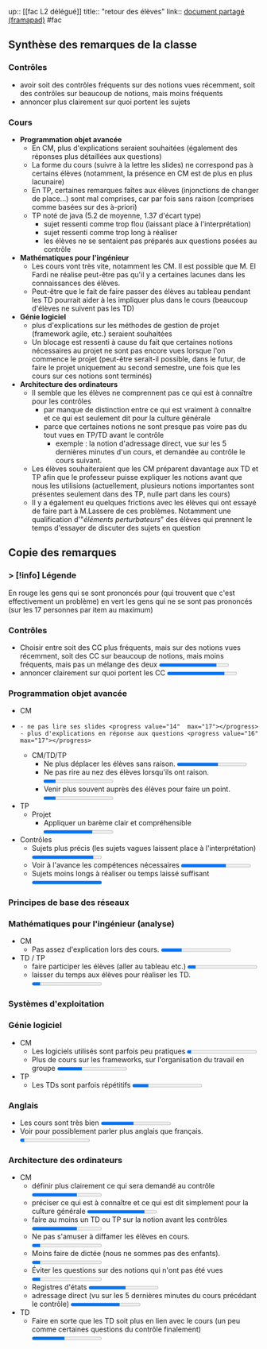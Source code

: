 up:: [[fac L2 délégué]]
title:: "retour des élèves"
link:: [document partagé (framapad)](https://mensuel.framapad.org/p/retour-des-eleves-9x9a?lang=fr)
#fac


## Synthèse des remarques de la classe

### **Contrôles**
- avoir soit des contrôles fréquents sur des notions vues récemment, soit des contrôles sur beaucoup de notions, mais moins fréquents
- annoncer plus clairement sur quoi portent les sujets

### **Cours**
- **Programmation objet avancée**
   - En CM, plus d'explications seraient souhaitées (également des réponses plus détaillées aux questions)
   - La forme du cours (suivre à la lettre les slides) ne correspond pas à certains élèves (notamment, la présence en CM est de plus en plus lacunaire)
   - En TP, certaines remarques faîtes aux élèves (injonctions de changer de place...) sont mal comprises, car par fois sans raison (comprises comme basées sur des à-priori)
   - TP noté de java (5.2 de moyenne, 1.37 d'écart type)
      - sujet ressenti comme trop flou (laissant place à l'interprétation)
      - sujet ressenti comme trop long à réaliser
      - les élèves ne se sentaient pas préparés aux questions posées au contrôle
- **Mathématiques pour l'ingénieur**
   - Les cours vont très vite, notamment les CM. Il est possible que M. El Fardi ne réalise peut-être pas qu'il y a certaines lacunes dans les connaissances des élèves.
   - Peut-être que le fait de faire passer des élèves au tableau pendant les TD pourrait aider à les impliquer plus dans le cours (beaucoup d'élèves ne suivent pas les TD)
- **Génie logiciel**
   - plus d'explications sur les méthodes de gestion de projet (framework agile, etc.) seraient souhaitées
   - Un blocage est ressenti à cause du fait que certaines notions nécessaires au projet ne sont pas encore vues lorsque l'on commence le projet (peut-être serait-il possible, dans le futur, de faire le projet uniquement au second semestre, une fois que les cours sur ces notions sont terminés)
- **Architecture des ordinateurs**
   - Il semble que les élèves ne comprennent pas ce qui est à connaître pour les contrôles
      - par manque de distinction entre ce qui est vraiment à connaître et ce qui est seulement dit pour la culture générale
      - parce que certaines notions ne sont presque pas voire pas du tout vues en TP/TD avant le contrôle
         - exemple : la notion d'adressage direct, vue sur les 5 dernières minutes d'un cours, et demandée au contrôle le cours suivant.
   - Les élèves souhaiteraient que les CM préparent davantage aux TD et TP afin que le professeur puisse expliquer les notions avant que nous les utilisions (actuellement, plusieurs notions importantes sont présentes seulement dans des TP, nulle part dans les cours)
   - Il y a également eu quelques frictions avec les élèves qui ont essayé de faire part à M.Lassere de ces problèmes. Notamment une qualification d'"*éléments perturbateurs*" des élèves qui prennent le temps d'essayer de discuter des sujets en question

## Copie des remarques

### > [!info] Légende
En rouge les gens qui se sont prononcés pour (qui trouvent que c'est effectivement un problème)
en vert les gens qui ne se sont pas prononcés (sur les 17 personnes par item au maximum)

### Contrôles
- Choisir entre soit des CC plus fréquents, mais sur des notions vues récemment, soit des CC sur beaucoup de notions, mais moins fréquents, mais pas un mélange des deux <progress value="14" max="17"></progress>
- annoncer clairement sur quoi portent les CC <progress value="14"  max="17"></progress>

### Programmation objet avancée
- CM
-
      - ne pas lire ses slides <progress value="14"  max="17"></progress>
      - plus d'explications en réponse aux questions <progress value="16"  max="17"></progress>
   - CM/TD/TP
      - Ne plus déplacer les élèves sans raison. <progress value="10"  max="17"></progress>
      - Ne pas rire au nez des élèves lorsqu'ils ont raison. <progress value="3"  max="17"></progress>
      - Venir plus souvent auprès des élèves pour faire un point. <progress value="3"  max="17"></progress>
- TP
   - Projet
      - Appliquer un barème clair et compréhensible <progress value="12"  max="17"></progress>
- Contrôles
   - Sujets plus précis (les sujets vagues laissent place à l'interprétation) <progress value="15"  max="17"></progress>
   - Voir à l'avance les compétences nécessaires <progress value="11"  max="17"></progress>
   - Sujets moins longs à réaliser ou temps laissé suffisant <progress value="17"  max="17"></progress>

### Principes de base des réseaux

### Mathématiques pour l'ingénieur (analyse)
- CM
   - Pas assez d'explication lors des cours. <progress value="5"  max="17"></progress>
- TD / TP
   - faire participer les élèves (aller au tableau etc.) <progress value="2"  max="17"></progress>
   - laisser du temps aux élèves pour réaliser les TD. <progress value="2"  max="17"></progress>

### Systèmes d'exploitation

### Génie logiciel
- CM
   - Les logiciels utilisés sont parfois peu pratiques <progress value="1"  max="17"></progress>
   - Plus de cours sur les frameworks, sur l'organisation du travail en groupe <progress value="6"  max="17"></progress>
- TP
   - Les TDs sont parfois répétitifs <progress value="4"  max="17"></progress>

### Anglais
- Les cours sont très bien <progress value="8" max="17"></progress>
- Voir pour possiblement parler plus anglais que français. <progress value="1" max="17"></progress>

### Architecture des ordinateurs
- CM
   - définir plus clairement ce qui sera demandé au contrôle <progress value="11"  max="17"></progress>
   - préciser ce qui est à connaître et ce qui est dit simplement pour la culture générale <progress value="14"  max="17"></progress>
   - faire au moins un TD ou TP sur la notion avant les contrôles <progress value="11"  max="17"></progress>
   - Ne pas s'amuser à diffamer les élèves en cours. <progress value="2"  max="17"></progress>
   - Moins faire de dictée (nous ne sommes pas des enfants). <progress value="2"  max="17"></progress>
   - Éviter les questions sur des notions qui n'ont pas été vues <progress value="2"  max="17"></progress>
   - Registres d'états <progress value="9"  max="17"></progress>
   - adressage direct (vu sur les 5 dernières minutes du cours précédant le contrôle) <progress value="12"  max="17"></progress>
- TD
   - Faire en sorte que les TD soit plus en lien avec le cours (un peu comme certaines questions du contrôle finalement) <progress value="8"  max="17"></progress>
